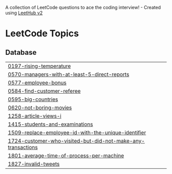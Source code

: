 A collection of LeetCode questions to ace the coding interview! - Created using [LeetHub v2](https://github.com/arunbhardwaj/LeetHub-2.0)
<!---LeetCode Topics Start-->
# LeetCode Topics
## Database
|  |
| ------- |
| [0197-rising-temperature](https://github.com/Dipak-8/SQL/tree/master/0197-rising-temperature) |
| [0570-managers-with-at-least-5-direct-reports](https://github.com/Dipak-8/SQL/tree/master/0570-managers-with-at-least-5-direct-reports) |
| [0577-employee-bonus](https://github.com/Dipak-8/SQL/tree/master/0577-employee-bonus) |
| [0584-find-customer-referee](https://github.com/Dipak-8/SQL/tree/master/0584-find-customer-referee) |
| [0595-big-countries](https://github.com/Dipak-8/SQL/tree/master/0595-big-countries) |
| [0620-not-boring-movies](https://github.com/Dipak-8/SQL/tree/master/0620-not-boring-movies) |
| [1258-article-views-i](https://github.com/Dipak-8/SQL/tree/master/1258-article-views-i) |
| [1415-students-and-examinations](https://github.com/Dipak-8/SQL/tree/master/1415-students-and-examinations) |
| [1509-replace-employee-id-with-the-unique-identifier](https://github.com/Dipak-8/SQL/tree/master/1509-replace-employee-id-with-the-unique-identifier) |
| [1724-customer-who-visited-but-did-not-make-any-transactions](https://github.com/Dipak-8/SQL/tree/master/1724-customer-who-visited-but-did-not-make-any-transactions) |
| [1801-average-time-of-process-per-machine](https://github.com/Dipak-8/SQL/tree/master/1801-average-time-of-process-per-machine) |
| [1827-invalid-tweets](https://github.com/Dipak-8/SQL/tree/master/1827-invalid-tweets) |
<!---LeetCode Topics End-->